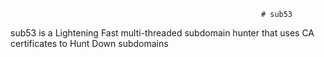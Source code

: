                                                             # sub53
sub53 is a Lightening Fast multi-threaded subdomain hunter that uses  CA certificates to Hunt Down subdomains
